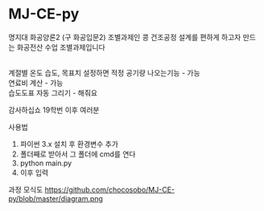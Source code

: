 # MJ-CE-py

명지대 화공양론2 (구 화공입문2) 조별과제인 콩 건조공정 설계를 편하게 하고자 만드는 화공전산 수업 조별과제입니다
<p>
<br>계절별 온도 습도, 목표치 설정하면 적정 공기량 나오는기능 - 가능
<br>연료비 계산 - 가능
<br>습도도표 자동 그리기 - 해줘요

감사하십쇼 19학번 이후 여러분


사용법
1. 파이썬 3.x 설치 후 환경변수 추가
2. 폴더째로 받아서 그 폴더에 cmd를 연다
3. python main.py
4. 이후 입력


과정 모식도
https://github.com/chocosobo/MJ-CE-py/blob/master/diagram.png
